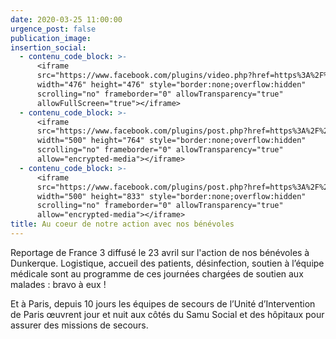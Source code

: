 ```yaml
---
date: 2020-03-25 11:00:00
urgence_post: false
publication_image:
insertion_social:
  - contenu_code_block: >-
      <iframe
      src="https://www.facebook.com/plugins/video.php?href=https%3A%2F%2Fwww.facebook.com%2Ffrance3nordpasdecalais%2Fvideos%2F1070791826639627%2F&show_text=0&width=476"
      width="476" height="476" style="border:none;overflow:hidden"
      scrolling="no" frameborder="0" allowTransparency="true"
      allowFullScreen="true"></iframe>
  - contenu_code_block: >-
      <iframe
      src="https://www.facebook.com/plugins/post.php?href=https%3A%2F%2Fwww.facebook.com%2Fsecourisme78.ordredemaltefrance%2Fposts%2F3181717592053870&width=500"
      width="500" height="764" style="border:none;overflow:hidden"
      scrolling="no" frameborder="0" allowTransparency="true"
      allow="encrypted-media"></iframe>
  - contenu_code_block: >-
      <iframe
      src="https://www.facebook.com/plugins/post.php?href=https%3A%2F%2Fwww.facebook.com%2Fsecourisme75.ordredemaltefrance%2Fposts%2F1491518714362524&width=500"
      width="500" height="833" style="border:none;overflow:hidden"
      scrolling="no" frameborder="0" allowTransparency="true"
      allow="encrypted-media"></iframe>
title: Au coeur de notre action avec nos bénévoles
---
```


Reportage de France 3 diffus&eacute; le 23 avril sur l'action de nos b&eacute;n&eacute;voles &agrave; Dunkerque. Logistique, accueil des patients, d&eacute;sinfection, soutien &agrave; l’&eacute;quipe m&eacute;dicale sont au programme de ces journ&eacute;es charg&eacute;es de soutien aux malades : bravo &agrave; eux \!

Et &agrave; Paris, depuis 10 jours les &eacute;quipes de secours de l’Unit&eacute; d’Intervention de Paris œuvrent jour et nuit aux c&ocirc;t&eacute;s du Samu Social et des h&ocirc;pitaux pour assurer des missions de secours.